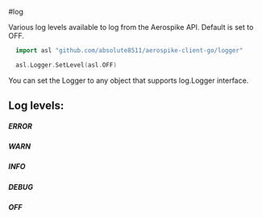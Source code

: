 #log

Various log levels available to log from the Aerospike API.
Default is set to OFF.

```go
  import asl "github.com/absolute8511/aerospike-client-go/logger"

  asl.Logger.SetLevel(asl.OFF)
```

You can set the Logger to any object that supports log.Logger interface.

## Log levels:

##### ERROR

##### WARN

##### INFO

##### DEBUG

##### OFF
